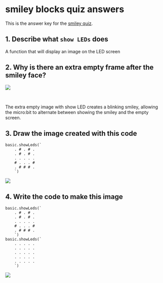 # smiley blocks quiz answers

This is the answer key for the [smiley quiz](/microbit/lessons/smiley/quiz).

## 1. Describe what `show LEDs` does

A function that will display an image on the LED screen

## 2. Why is there an extra empty frame after the smiley face?

![](/static/mb/lessons/smiley-0.png)

<br/>

The extra empty image with show LED creates a blinking smiley, allowing the micro:bit to alternate between showing the smiley and the empty screen.

## 3. Draw the image created with this code

```blocks
basic.showLeds(`
    . # . # .
    . # . # .
    . . . . .
    # . . . #
    . # # # .
    `)
```

![](/static/mb/blocks/lessons/smiley-4.png)

## 4. Write the code to make this image

```blocks
basic.showLeds(`
    . # . # .
    . # . # .
    . . . . .
    # . . . #
    . # # # .
    `)
basic.showLeds(`
    . . . . .
    . . . . .
    . . . . .
    . . . . .
    . . . . .
    `)
```

![](/static/mb/blocks/lessons/smiley-6.png)

